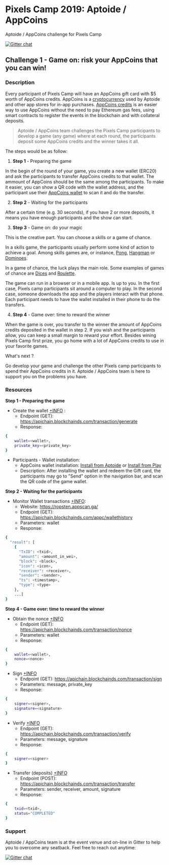 # Pixels Camp 2019: Aptoide / AppCoins
Aptoide / AppCoins challenge for Pixels Camp

[![Gitter chat](https://badges.gitter.im/gitterHQ/gitter.png)](https://gitter.im/AppCoinsProject/PixelsCamp)


## Challenge 1 - Game on: risk your AppCoins that you can win!

### Description

Every participant of Pixels Camp will have an AppCoins gift card with $5 worth of AppCoins credits.
AppCoins is a [cryptocurrency](https://coinmarketcap.com/currencies/appcoins/) used by Aptoide and other app stores for in-app purchases. [AppCoins credits](https://medium.com/@PauloTrezentos/what-are-appcoins-credits-appc-c-2217e8f8568c) is an easier way to use AppCoins without the need to pay Ethereum gas fees, using smart contracts to register the events in the blockchain and with collateral deposits.

> Aptoide / AppCoins team challenges the Pixels Camp participants to develop a game (any game) where at each round, the participants deposit some AppCoins credits and the winner takes it all.

The steps would be as follow:

1. **Step 1** - Preparing the game

In the begin of the round of your game, you create a new wallet (ERC20) and ask the participants to transfer AppCoins credits to that wallet. The ammount of AppCoins should be the same among the participants. To make it easier, you can show a QR code with the wallet address, and the participant use their [AppCoins wallet](https://play.google.com/store/apps/details?id=com.appcoins.wallet&hl=en) to scan it and do the transfer.

2. **Step 2** - Waiting for the participants

After a certain time (e.g. 30 seconds), if you have 2 or more deposits, it means you have enough participants and the show can start.

3. **Step 3** - Game on: do your magic

This is the creative part. You can choose a skills or a game of chance.

In a skills game, the participants usually perform some kind of action to achieve a goal. Among skills games are, or instance, [Pong](https://pong-2.com), [Hangman](https://hangmanwordgame.com) or [Dominoes](https://dominoes.playdrift.com).

In a game of chance, the luck plays the main role. Some examples of games of chance are [Dices](https://cardgames.io/yahtzee/) and [Roulette](https://www.roulettesimulator.net).

The game can run in a browser or in a mobile app. Is up to you. In the first case, Pixels camp participants sit around a computer to play. In the second case, someone downloads the app and the players interact with that phone. Each participant needs to have the wallet installed in their phone to do the transfers.

4. **Step 4** - Game over: time to reward the winner

When the game is over, you transfer to the winner the amount of AppCoins credits deposited in the wallet in step 2. If you wish and the participants allow, you can keep a small margin to reward your effort. 
Besides wining Pixels Camp first prize, you go home with a lot of AppCoins credits to use in your favorite games.

What's next ?

Go develop your game and challenge the other Pixels camp participants to spend their AppCoins credits in it. Aptoide / AppCoins team is here to support you on the problems you have.


### Resources

**Step 1 - Preparing the game**

 - Create the wallet [+INFO](https://github.com/Aptoide/pixelscamp/blob/master/EXAMPLE.md#generate-wallet) :
   - Endpoint (GET): https://apichain.blockchainds.com/transaction/generate
   - Response:
```sh
{
    wallet=<wallet>,
    private_key=<private_key>
}
```

 - Participants - Wallet installation:
   - AppCoins wallet installation: [Install from Aptoide](https://appcoins-wallet.en.aptoide.com) or [Install from Play](https://play.google.com/store/apps/details?id=com.appcoins.wallet&hl=en_US)
   - Description: After installing the wallet and redeem the Gift card, the participants may go to "Send" option in the navigation bar, and scan the QR code of the game wallet.
   
 **Step 2 - Waiting for the participants**

  - Monitor Wallet transactions [+INFO](https://github.com/Aptoide/pixelscamp/blob/master/EXAMPLE.md#check-wallet-history-no-tx-received):
    - Website: https://ropsten.appscan.ga/
    - Endpoint (GET): https://apichain.blockchainds.com/appc/wallethistory
    - Parameters: wallet
    - Response:
```sh
{
  "result": [
    {
      "TxID": <txid>,
      "amount": <amount_in_wei>,
      "block": <block>,
      "icon": <icon>,
      "receiver": <receiver>,
      "sender": <sender>,
      "ts": <timestamp>,
      "type": <type>
    },
    ...]
}
```

**Step 4 - Game over: time to reward the winner**

  - Obtain the nonce [+INFO](https://github.com/Aptoide/pixelscamp/blob/master/EXAMPLE.md#check-wallet-nonce)
    - Endpoint (GET): https://apichain.blockchainds.com/transaction/nonce
    - Parameters: wallet
    - Response:
```sh
{
    wallet=<wallet>,
    nonce=<nonce>
}
```

  - Sign [+INFO](https://github.com/Aptoide/pixelscamp/blob/master/EXAMPLE.md#sign-a-message)
    - Endpoint (GET): https://apichain.blockchainds.com/transaction/sign
    - Parameters: message, private_key
    - Response:
```sh
{
    signer=<signer>,
    signature=<signature>
}
```

  - Verify [+INFO](https://github.com/Aptoide/pixelscamp/blob/master/EXAMPLE.md#verify-a-message)
    - Endpoint (GET): https://apichain.blockchainds.com/transaction/verify
    - Parameters: message, signature
    - Response:
```sh
{
    signer=<signer>
}
```

  - Transfer (deposits) [+INFO](https://github.com/Aptoide/pixelscamp/blob/master/EXAMPLE.md#send-appc-credits)
    - Endpoint (POST): https://apichain.blockchainds.com/transaction/transfer
    - Parameters: sender, receiver, amount, signature
    - Response:
```sh
{
    txid=<txid>,
    status="COMPLETED"
}
```


### Support

Aptoide / AppCoins team is at the event venue and on-line in Gitter to help you to overcome any seatback. Feel free to reach out anytime:

[![Gitter chat](https://badges.gitter.im/gitterHQ/gitter.png)](https://gitter.im/AppCoinsProject/PixelsCamp)

